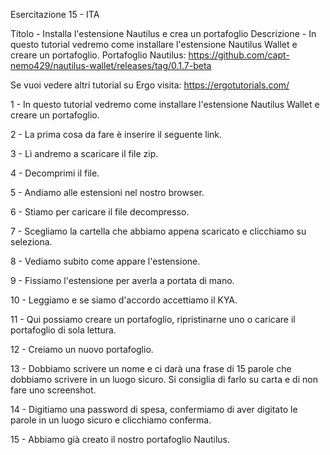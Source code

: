 Esercitazione 15 - ITA

Títolo - Installa l'estensione Nautilus e crea un portafoglio
Descrizione - In questo tutorial vedremo come installare l'estensione Nautilus Wallet e creare un portafoglio.
Portafoglio Nautilus: https://github.com/capt-nemo429/nautilus-wallet/releases/tag/0.1.7-beta

Se vuoi vedere altri tutorial su Ergo visita: https://ergotutorials.com/

1 - In questo tutorial vedremo come installare l'estensione Nautilus Wallet e creare un portafoglio.

2 - La prima cosa da fare è inserire il seguente link.

3 - Lì andremo a scaricare il file zip.

4 - Decomprimi il file.

5 - Andiamo alle estensioni nel nostro browser.

6 - Stiamo per caricare il file decompresso.

7 - Scegliamo la cartella che abbiamo appena scaricato e clicchiamo su seleziona.

8 - Vediamo subito come appare l'estensione.

9 - Fissiamo l'estensione per averla a portata di mano.

10 - Leggiamo e se siamo d'accordo accettiamo il KYA.

11 - Qui possiamo creare un portafoglio, ripristinarne uno o caricare il portafoglio di sola lettura.

12 - Creiamo un nuovo portafoglio.

13 - Dobbiamo scrivere un nome e ci darà una frase di 15 parole che dobbiamo scrivere in un luogo sicuro. Si consiglia di farlo su carta e di non fare uno screenshot.

14 - Digitiamo una password di spesa, confermiamo di aver digitato le parole in un luogo sicuro e clicchiamo conferma.

15 - Abbiamo già creato il nostro portafoglio Nautilus.
